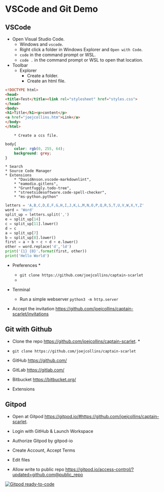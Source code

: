 
# VSCode and Git Demo



## VSCode

* Open Visual Studio Code.
    * Windows and `vscode`.
    * Right click a folder in Windows Explorer and `Open with Code`.
    * `code` in the command prompt or WSL.
    * `code .` in the command prompt or WSL to open that location.
* Toolbar
    * Explorer
        * Create a folder.
        * Create an html file.

```html
<!DOCTYPE html>
<head>
<title>Test</title><link rel="stylesheet" href="styles.css">
</head>
<body>
<h1>Title</h1><p>content</p>
<a href="joejcollins.htm">Link</a>
</body>
</html>
```

        * Create a ccs file.

```css
body{
    color: rgb(0, 255, 64);
    background: grey;
}
```

    * Search
    * Source Code Manager
    * Extensions
        * "DavidAnson.vscode-markdownlint",
		* "eamodio.gitlens",
		* "Gruntfuggly.todo-tree",
		* "streetsidesoftware.code-spell-checker",
		* "ms-python.python"

```python
letters = 'A,B,C,D,E,F,G,H,I,J,K,L,M,N,O,P,Q,R,S,T,U,V,W,X,Y,Z'
word = 'Word'
split_up = letters.split(',')
e = split_up[14]
c = split_up[11].lower()
d = c
a = split_up[7]
b = split_up[8].lower()
first = a + b + c + d + e.lower()
other = word.replace('d','ld')
print('{1} {0}'.format(first, other))
print('Hello World')
```

* Preferences
    * 
    * `git clone https://github.com/joejcollins/captain-scarlet`
    * 

* Terminal
    * Run a simple webserver `python3 -m http.server`


* Accept the invitation <https://github.com/joejcollins/captain-scarlet/invitations>

## Git with Github

* Clone the repo <https://github.com/joejcollins/captain-scarlet>.
    *
* `git clone https://github.com/joejcollins/captain-scarlet`
* GitHub <https://github.com/>
* GitLab <https://gitlab.com/>
* Bitbucket <https://bitbucket.org/>

* Extensions


## Gitpod 

* Open at Gitpod <https://gitpod.io/#https://github.com/joejcollins/captain-scarlet>.
* Login with GitHub & Launch Workspace
* Authorize Gitpod by gitpod-io
* Create Account, Accept Terms

* Edit files

* Allow write to public repo https://gitpod.io/access-control/?updated=github.com@public_repo


[![Gitpod ready-to-code](https://img.shields.io/badge/Gitpod-ready--to--code-blue?logo=gitpod)](https://gitpod.io/#https://github.com/joejcollins/captain-scarlet)
